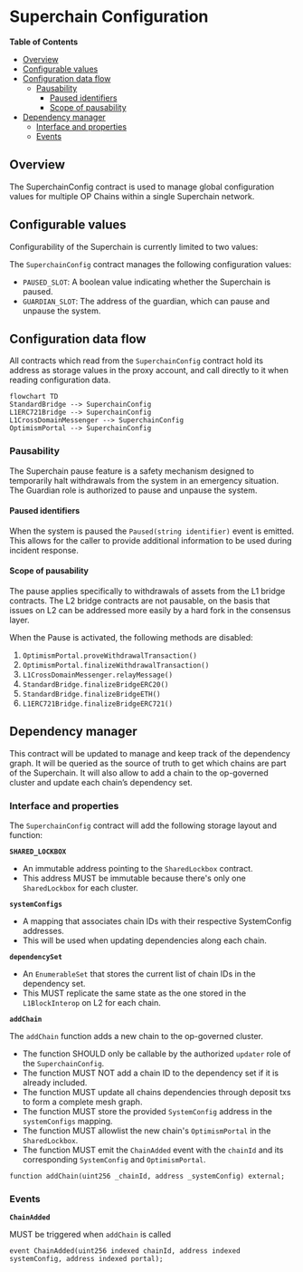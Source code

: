 # Superchain Configuration

<!-- START doctoc generated TOC please keep comment here to allow auto update -->
<!-- DON'T EDIT THIS SECTION, INSTEAD RE-RUN doctoc TO UPDATE -->
**Table of Contents**

- [Overview](#overview)
- [Configurable values](#configurable-values)
- [Configuration data flow](#configuration-data-flow)
  - [Pausability](#pausability)
    - [Paused identifiers](#paused-identifiers)
    - [Scope of pausability](#scope-of-pausability)
- [Dependency manager](#dependency-manager)
  - [Interface and properties](#interface-and-properties)
  - [Events](#events)

<!-- END doctoc generated TOC please keep comment here to allow auto update -->

## Overview

The SuperchainConfig contract is used to manage global configuration values for multiple OP Chains within
a single Superchain network.

## Configurable values

Configurability of the Superchain is currently limited to two values:

The `SuperchainConfig` contract manages the following configuration values:

- `PAUSED_SLOT`: A boolean value indicating whether the Superchain is paused.
- `GUARDIAN_SLOT`: The address of the guardian, which can pause and unpause the system.

## Configuration data flow

All contracts which read from the `SuperchainConfig` contract hold its address as storage values
in the proxy account, and call directly to it when reading configuration data.

```mermaid
flowchart TD
StandardBridge --> SuperchainConfig
L1ERC721Bridge --> SuperchainConfig
L1CrossDomainMessenger --> SuperchainConfig
OptimismPortal --> SuperchainConfig
```

### Pausability

The Superchain pause feature is a safety mechanism designed to temporarily halt withdrawals from the system in
an emergency situation. The Guardian role is authorized to pause and unpause the system.

#### Paused identifiers

When the system is paused the `Paused(string identifier)` event is emitted. This allows for the
caller to provide additional information to be used during incident response.

#### Scope of pausability

The pause applies specifically to withdrawals of assets from the L1 bridge contracts. The L2 bridge contracts
are not pausable, on the basis that issues on L2 can be addressed more easily by a hard fork in the consensus
layer.

When the Pause is activated, the following methods are disabled:

1. `OptimismPortal.proveWithdrawalTransaction()`
1. `OptimismPortal.finalizeWithdrawalTransaction()`
1. `L1CrossDomainMessenger.relayMessage()`
1. `StandardBridge.finalizeBridgeERC20()`
1. `StandardBridge.finalizeBridgeETH()`
1. `L1ERC721Bridge.finalizeBridgeERC721()`

## Dependency manager

This contract will be updated to manage and keep track of the dependency graph.
It will be queried as the source of truth to get which chains are part of the Superchain.
It will also allow to add a chain to the op-governed cluster and update each chain’s dependency set.

### Interface and properties

The `SuperchainConfig` contract will add the following storage layout and function:

**`SHARED_LOCKBOX`**

- An immutable address pointing to the `SharedLockbox` contract.
- This address MUST be immutable because there's only one `SharedLockbox` for each cluster.

**`systemConfigs`**

- A mapping that associates chain IDs with their respective SystemConfig addresses.
- This will be used when updating dependencies along each chain.

**`dependencySet`**

- An `EnumerableSet` that stores the current list of chain IDs in the dependency set.
- This MUST replicate the same state as the one stored in the `L1BlockInterop` on L2 for each chain.

**`addChain`**

The `addChain` function adds a new chain to the op-governed cluster.

- The function SHOULD only be callable by the authorized `updater` role of the `SuperchainConfig`.
- The function MUST NOT add a chain ID to the dependency set if it is already included.
- The function MUST update all chains dependencies through deposit txs to form a complete mesh graph.
- The function MUST store the provided `SystemConfig` address in the `systemConfigs` mapping.
- The function MUST allowlist the new chain's `OptimismPortal` in the `SharedLockbox`.
- The function MUST emit the `ChainAdded` event with the `chainId` and
  its corresponding `SystemConfig` and `OptimismPortal`.

```solidity
function addChain(uint256 _chainId, address _systemConfig) external;
```

### Events

**`ChainAdded`**

MUST be triggered when `addChain` is called

```solidity
event ChainAdded(uint256 indexed chainId, address indexed systemConfig, address indexed portal);
```
